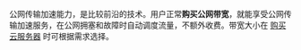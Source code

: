 公网传输加速能力，是比较前沿的技术。用户正常**购买公网带宽**，就能享受公网传输加速服务，在公网拥塞和故障时自动调度流量，不额外收费。带宽大小在 [购买云服务器](https://cloud.tencent.com/document/product/644/12631?) 时可根据需求选择。
